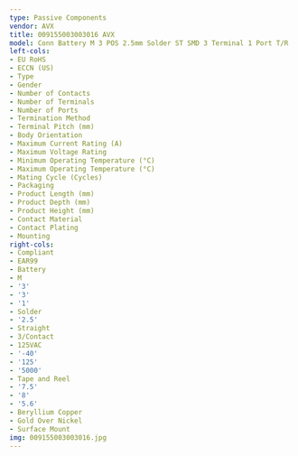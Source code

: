 ```yaml
---
type: Passive Components
vendor: AVX
title: 009155003003016 AVX
model: Conn Battery M 3 POS 2.5mm Solder ST SMD 3 Terminal 1 Port T/R
left-cols:
- EU RoHS
- ECCN (US)
- Type
- Gender
- Number of Contacts
- Number of Terminals
- Number of Ports
- Termination Method
- Terminal Pitch (mm)
- Body Orientation
- Maximum Current Rating (A)
- Maximum Voltage Rating
- Minimum Operating Temperature (°C)
- Maximum Operating Temperature (°C)
- Mating Cycle (Cycles)
- Packaging
- Product Length (mm)
- Product Depth (mm)
- Product Height (mm)
- Contact Material
- Contact Plating
- Mounting
right-cols:
- Compliant
- EAR99
- Battery
- M
- '3'
- '3'
- '1'
- Solder
- '2.5'
- Straight
- 3/Contact
- 125VAC
- '-40'
- '125'
- '5000'
- Tape and Reel
- '7.5'
- '8'
- '5.6'
- Beryllium Copper
- Gold Over Nickel
- Surface Mount
img: 009155003003016.jpg
---
```

